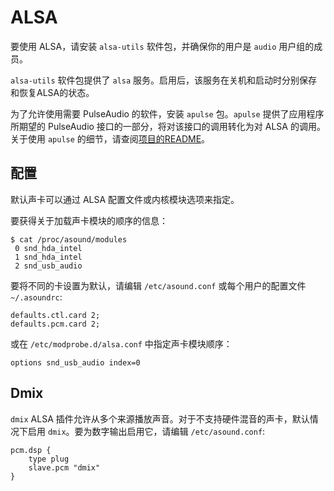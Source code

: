# ALSA

要使用 ALSA，请安装 `alsa-utils` 软件包，并确保你的用户是 `audio` 用户组的成员。

`alsa-utils` 软件包提供了 `alsa` 服务。启用后，该服务在关机和启动时分别保存和恢复ALSA的状态。

为了允许使用需要 PulseAudio 的软件，安装 `apulse` 包。`apulse` 提供了应用程序所期望的 PulseAudio 接口的一部分，将对该接口的调用转化为对 ALSA 的调用。关于使用 `apulse` 的细节，请查阅[项目的README](https://github.com/i-rinat/apulse/blob/master/README.md)。


## 配置

默认声卡可以通过 ALSA 配置文件或内核模块选项来指定。

要获得关于加载声卡模块的顺序的信息：

```
$ cat /proc/asound/modules
 0 snd_hda_intel
 1 snd_hda_intel
 2 snd_usb_audio
```

要将不同的卡设置为默认，请编辑 `/etc/asound.conf` 或每个用户的配置文件 `~/.asoundrc`:


```
defaults.ctl.card 2;
defaults.pcm.card 2;
```

或在 `/etc/modprobe.d/alsa.conf` 中指定声卡模块顺序：

```
options snd_usb_audio index=0
```

## Dmix

`dmix` ALSA 插件允许从多个来源播放声音。对于不支持硬件混音的声卡，默认情况下启用 `dmix`。要为数字输出启用它，请编辑 `/etc/asound.conf`:

```
pcm.dsp {
    type plug
    slave.pcm "dmix"
}
```
